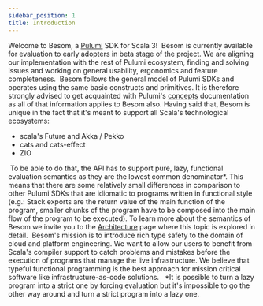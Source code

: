 ```yaml
---
sidebar_position: 1
title: Introduction
---
```


Welcome to Besom, a [Pulumi](https://www.pulumi.com/) SDK for Scala 3!
​
Besom is currently available for evaluation to early adopters in beta stage of the project. We are aligning our implementation with the rest of Pulumi ecosystem, finding and solving issues and working on general usability, ergonomics and feature completeness. 
​
Besom follows the general model of Pulumi SDKs and operates using the same basic constructs and primitives. It is therefore strongly advised to get acquainted with Pulumi's [concepts](https://www.pulumi.com/docs/concepts/) documentation as all of that information applies to Besom also. Having said that, Besom is unique in the fact that it's meant to support all Scala's technological ecosystems:
​
* scala's Future and Akka / Pekko
* cats and cats-effect
* ZIO
 
​
To be able to do that, the API has to support pure, lazy, functional evaluation semantics as they are the lowest common denominator*. This means that there are some relatively small differences in comparison to other Pulumi SDKs that are idiomatic to programs written in functional style (e.g.: Stack exports are the return value of the main function of the program, smaller chunks of the program have to be composed into the main flow of the program to be executed). To learn more about the semantics of Besom we invite you to the [Architecture](./architecture.md) page where this topic is explored in detail.
​
Besom's mission is to introduce rich type safety to the domain of cloud and platform engineering. We want to allow our users to benefit from Scala's compiler support to catch problems and mistakes before the execution of programs that manage the live infrastructure. We believe that typeful functional programming is the best approach for mission critical software like infrastructure-as-code solutions.
​
​
*It is possible to turn a lazy program into a strict one by forcing evaluation but it's impossible to go the other way around and turn a strict program into a lazy one.
